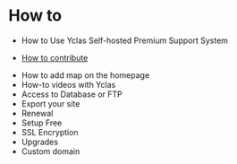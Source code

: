 
# How to

-   How to Use Yclas Self-hosted Premium Support System
*  [How to contribute](How-to-add-google-maps-to-homepage.md)
-   How to add map on the homepage
-   How-to videos with Yclas
-   Access to Database or FTP
-   Export your site
-   Renewal
-   Setup Free
-   SSL Encryption
-   Upgrades
-   Custom domain
